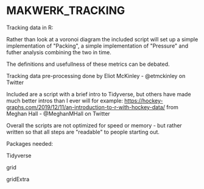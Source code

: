 # MAKWERK_TRACKING
Tracking data in R:

Rather than look at a voronoi diagram the included script will set up a simple implementation of "Packing", a simple implementation of "Pressure" and futher analysis combining the two in time.

The definitions and usefullness of these metrics can be debated.

Tracking data pre-processing done by Eliot McKinley - @etmckinley on Twitter

Included are a script with a brief intro to Tidyverse, but others have made much better intros than I ever will for example:
https://hockey-graphs.com/2019/12/11/an-introduction-to-r-with-hockey-data/ from Meghan Hall - @MeghanMHall on Twitter


Overall the scripts are not optimized for speed or memory - but rather written so that all steps are "readable" to people starting out.


Packages needed:

Tidyverse

grid

gridExtra
